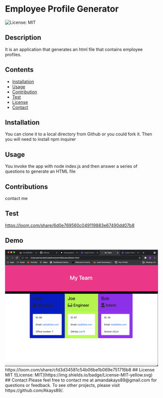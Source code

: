 
# Employee Profile Generator
![License: MIT](https://img.shields.io/badge/License-MIT-yellow.svg)
## Description
It is an application that generates an html file that contains employee profiles.
## Contents
* [Installation](#Installation)
* [Usage](#Usage)
* [Contribution](#Contributions)
* [Test](#Test)
* [License](#License)
* [Contact](#Questions?)
## Installation
 You can clone it to a local directory from Github or you could fork it. Then you will need to install npm inquirer
## Usage
You invoke the app with node index.js and then answer a series of questions to generate an HTML file
## Contributions
contact me
## Test
https://loom.com/share/6d0e769560c049119883e67490dd07b8
## Demo 
<img src="https://github.com/akays89/Employee-profile-generator/blob/master/Screen%20Shot%202021-07-17%20at%204.12.16%20PM.png"/>
https://loom.com/share/cfd3d34581c54b06be1b069e751716b8
## License
MIT
![License: MIT](https://img.shields.io/badge/License-MIT-yellow.svg)
## Contact
Please feel free to contact me at amandakays89@gmail.com for questions or feedback. 
To see other projects, please visit https://github.com/Akays89/.
